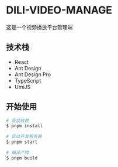 # DILI-VIDEO-MANAGE

这是一个视频播放平台管理端

## 技术栈

- React
- Ant Design
- Ant Design Pro
- TypeScript
- UmiJS

## 开始使用

```sh
# 安装依赖
$ pnpm install

# 启动开发服务器
$ pnpm start

# 编译产物
$ pnpm build
```
